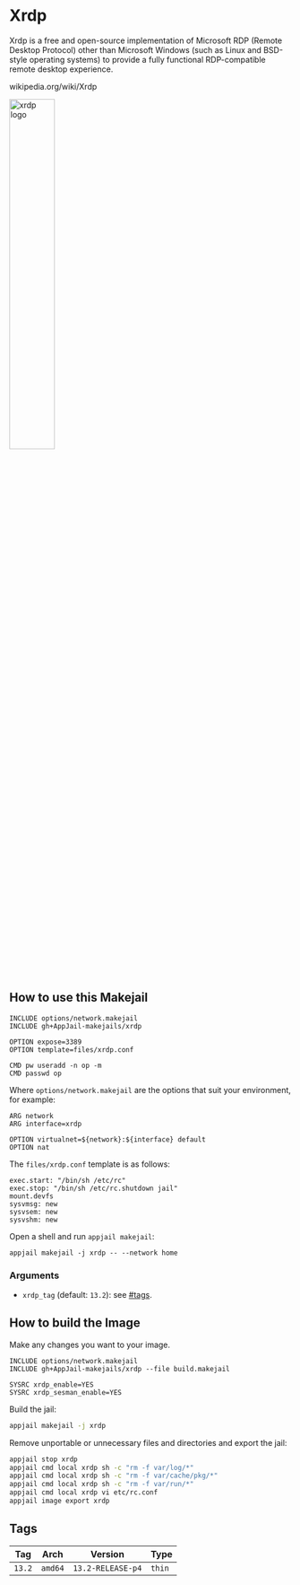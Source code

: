 # Xrdp

Xrdp is a free and open-source implementation of Microsoft RDP (Remote Desktop Protocol) other than Microsoft Windows (such as Linux and BSD-style operating systems) to provide a fully functional RDP-compatible remote desktop experience.

wikipedia.org/wiki/Xrdp

<img src="https://upload.wikimedia.org/wikipedia/commons/thumb/e/ec/Xrdp_logo.svg/1920px-Xrdp_logo.svg.png" alt="xrdp logo" width="40%" height="auto">

## How to use this Makejail

```
INCLUDE options/network.makejail
INCLUDE gh+AppJail-makejails/xrdp

OPTION expose=3389
OPTION template=files/xrdp.conf

CMD pw useradd -n op -m
CMD passwd op
```

Where `options/network.makejail` are the options that suit your environment, for example:

```
ARG network
ARG interface=xrdp

OPTION virtualnet=${network}:${interface} default
OPTION nat
```

The `files/xrdp.conf` template is as follows:

```
exec.start: "/bin/sh /etc/rc"
exec.stop: "/bin/sh /etc/rc.shutdown jail"
mount.devfs
sysvmsg: new
sysvsem: new
sysvshm: new
```

Open a shell and run `appjail makejail`:

```
appjail makejail -j xrdp -- --network home
```

### Arguments

* `xrdp_tag` (default: `13.2`): see [#tags](#tags).

## How to build the Image

Make any changes you want to your image.

```
INCLUDE options/network.makejail
INCLUDE gh+AppJail-makejails/xrdp --file build.makejail

SYSRC xrdp_enable=YES
SYSRC xrdp_sesman_enable=YES
```

Build the jail:

```sh
appjail makejail -j xrdp
```

Remove unportable or unnecessary files and directories and export the jail:

```sh
appjail stop xrdp
appjail cmd local xrdp sh -c "rm -f var/log/*"
appjail cmd local xrdp sh -c "rm -f var/cache/pkg/*"
appjail cmd local xrdp sh -c "rm -f var/run/*"
appjail cmd local xrdp vi etc/rc.conf
appjail image export xrdp
```

## Tags

| Tag        | Arch    | Version           | Type   |
| ---------- | ------- | ----------------- | ------ |
| `13.2`     | `amd64` | `13.2-RELEASE-p4` | `thin` |
